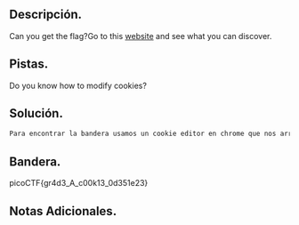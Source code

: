 ## Descripción.
Can you get the flag?Go to this [website](http://saturn.picoctf.net:57688/) and see what you can discover.

## Pistas.
Do you know how to modify cookies?

## Solución.
``` bash
Para encontrar la bandera usamos un cookie editor en chrome que nos arrojó al momento de probar la pagina una cookie con el nombre "isAdmin" con un valor de 0 por lo que cambiando el valor a 1 y recargando la pagina nos arrojó la bandera.

```

## Bandera.
picoCTF{gr4d3_A_c00k13_0d351e23}

## Notas Adicionales.

